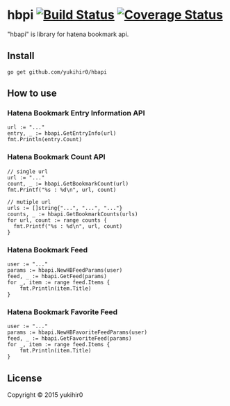 # hbpi [![Build Status](https://travis-ci.org/yukihir0/hbapi.svg?branch=master)](https://travis-ci.org/yukihir0/hbapi) [![Coverage Status](https://coveralls.io/repos/yukihir0/hbapi/badge.svg?branch=master)](https://coveralls.io/r/yukihir0/hbapi?branch=master)

"hbapi" is library for hatena bookmark api.

## Install

```
go get github.com/yukihir0/hbapi
```

## How to use

### Hatena Bookmark Entry Information API
```
url := "..."
entry, _ := hbapi.GetEntryInfo(url)
fmt.Println(entry.Count)
```

### Hatena Bookmark Count API
```
// single url
url := "..."
count, _ := hbapi.GetBookmarkCount(url)
fmt.Printf("%s : %d\n", url, count)

// mutiple url
urls := []string{"...", "...", "..."}
counts, _ := hbapi.GetBookmarkCounts(urls)
for url, count := range counts {
  fmt.Printf("%s : %d\n", url, count)
}
```

### Hatena Bookmark Feed
```
user := "..."
params := hbapi.NewHBFeedParams(user)
feed, _ := hbapi.GetFeed(params)
for _, item := range feed.Items {
	fmt.Println(item.Title)
}
```

### Hatena Bookmark Favorite Feed
```
user := "..."
params := hbapi.NewHBFavoriteFeedParams(user)
feed, _ := hbapi.GetFavoriteFeed(params)
for _, item := range feed.Items {
	fmt.Println(item.Title)
}
```

## License

Copyright &copy; 2015 yukihir0
